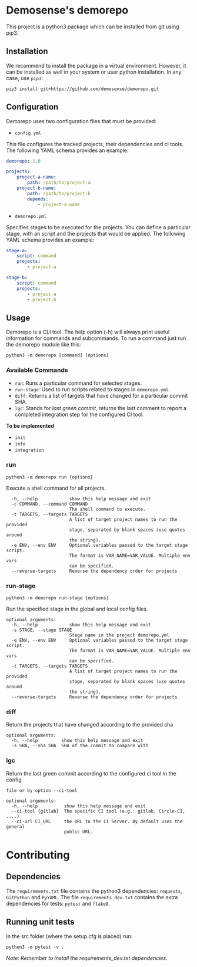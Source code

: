# Demosense's demorepo

This project is a python3 package which can be installed from git using pip3.

## Installation

We recommend to install the package in a virtual environment. However, it can be installed as well in your system or user python installation. In any case, use `pip3`:

```
pip3 install git+https://github.com/demosense/demorepo.git
```

## Configuration

Demorepo uses two configuration files that must be provided:

* `config.yml`

This file configures the tracked projects, their dependencies and ci tools. The following YAML schema provides an example:

```yaml
demorepo: 1.0

projects:
    project-a-name:
        path: /path/to/project-a
    project-b-name:
        path: /path/to/project-b
        depends:
            - project-a-name
```

* `demorepo.yml`

Specifies stages to be executed for the projects. You can define a particular stage, with an script and the projects that would be applied. The following YAML schema provides an example:

```yaml
stage-a:
    script: command
    projects:
        - project-a

stage-b:
    script: command
    projects:
        - project-a
        - project-b
```

## Usage

Demorepo is a CLI tool. The help option (-h) will always print useful information for commands and subcommands. To run a command just run the demorepo module like this:

```
python3 -m demorepo [command] [options]
```

### Available Commands

* `run`: Runs a particular command for selected stages.
* `run-stage`: Used to run scripts related to stages in `demorepo.yml`.
* `diff`: Returns a list of targets that have changed for a particular commit SHA.
* `lgc`: Stands for _last green commit_, returns the last comment to report a completed integration step for the configured CI tool.

**To be implemented**

* `init`
* `info`
* `integration`

### run

```
python3 -m demorepo run {options}
```

Execute a shell command for all projects.

```
  -h, --help            show this help message and exit
  -c COMMAND, --command COMMAND
                        The shell command to execute.
  -t TARGETS, --targets TARGETS
                        A list of target project names to run the provided
                        stage, separated by blank spaces (use quotes around
                        the string).
  -e ENV, --env ENV     Optional variables passed to the target stage script.
                        The format is VAR_NAME=VAR_VALUE. Multiple env vars
                        can be specified.
  --reverse-targets     Reverse the dependency order for projects
```

### run-stage

```
python3 -m demorepo run-stage {options}
```

Run the specified stage in the global and local config files.

```
optional arguments:
  -h, --help            show this help message and exit
  -s STAGE, --stage STAGE
                        Stage name in the project demorepo.yml
  -e ENV, --env ENV     Optional variables passed to the target stage script.
                        The format is VAR_NAME=VAR_VALUE. Multiple env vars
                        can be specified.
  -t TARGETS, --targets TARGETS
                        A list of target project names to run the provided
                        stage, separated by blank spaces (use quotes around
                        the string).
  --reverse-targets     Reverse the dependency order for projects
```

### diff

Return the projects that have changed according to the provided sha

```
optional arguments:
  -h, --help         show this help message and exit
  -s SHA, --sha SHA  SHA of the commit to compare with
```

### lgc

Return the last green commit according to the configured ci tool in the config

```
file or by option --ci-tool

optional arguments:
  -h, --help          show this help message and exit
  --ci-tool {gitlab}  The specific CI tool (e.g.: gitlab, Circle-CI, ....)
  --ci-url CI_URL     the URL to the CI Server. By default uses the general
                      public URL.
```

# Contributing

## Dependencies

The `requirements.txt` file contains the python3 dependencies: `requests`, `GitPython` and `PyYAML`. The file `requirements_dev.txt` contains the extra dependencies for tests: `pytest` and `flake8`.

## Running unit tests

In the src folder (where the setup.cfg is placed) run:

```
python3 -m pytest -v .
```

_Note: Remember to install the requirements_dev.txt dependencies._
